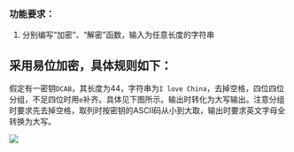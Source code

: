 ### 功能要求：

1. 分别编写“加密”、“解密”函数，输入为任意长度的字符串

## 采用易位加密，具体规则如下：

假定有一密钥`DCAB`，其长度为44，字符串为`I love China`，去掉空格，四位四位分组，不足四位时用`e`补齐。具体见下图所示。输出时转化为大写输出。注意分组时要求先去掉空格，取列时按密钥的ASCII码从小到大取，输出时要求英文字母全转换为大写。

![](./table.gif)
